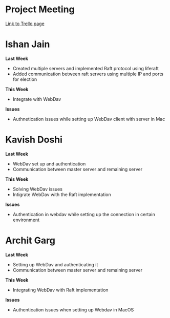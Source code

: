 # Project Meeting

<a href= "https://trello.com/b/fykgWYK4/untitled-board">Link to Trello page</a>

# Ishan Jain
**Last Week**
  - Created multiple servers and implemented Raft protocol using liferaft
  - Added communication between raft servers using multiple IP and ports for election
 
 **This Week**
  - Integrate with WebDav 
 
 **Issues**
  - Authnetication issues while setting up WebDav client with server in Mac
  
# Kavish Doshi
**Last Week**
  - WebDav set up and authentication 
  - Communication between master server and remaining server 

 **This Week**
  - Solving WebDav issues 
  - Intigrate WebDav with the Raft implementation 
 
 **Issues**
  - Authentication in webdav while setting up the connection in certain environment 
  
# Archit Garg
**Last Week**
  - Setting up WebDav and authenticating it 
  - Communication between master server and remaining server 

 **This Week**
  - Integrating WebDav with Raft implementation 
 
 **Issues**
  - Authentication issues when setting up Webdav in MacOS
  
